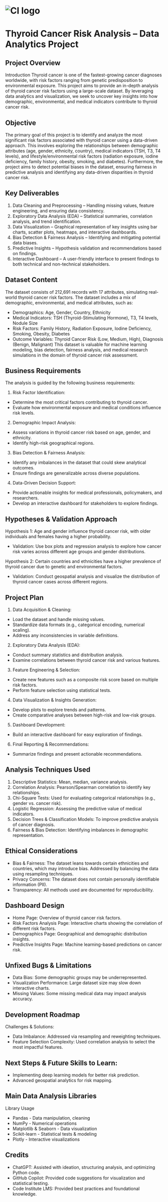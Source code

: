 # ![CI logo](https://codeinstitute.s3.amazonaws.com/fullstack/ci_logo_small.png)

# Thyroid Cancer Risk Analysis – Data Analytics Project

## Project Overview
Introduction
Thyroid cancer is one of the fastest-growing cancer diagnoses worldwide, with risk factors ranging from genetic predisposition to environmental exposure. This project aims to provide an in-depth analysis of thyroid cancer risk factors using a large-scale dataset. By leveraging data analytics and visualization, we seek to uncover key insights into how demographic, environmental, and medical indicators contribute to thyroid cancer risk.
## Objective
The primary goal of this project is to identify and analyze the most significant risk factors associated with thyroid cancer using a data-driven approach. This involves exploring the relationships between demographic attributes (age, gender, ethnicity, country), medical indicators (TSH, T3, T4 levels), and lifestyle/environmental risk factors (radiation exposure, iodine deficiency, family history, obesity, smoking, and diabetes).
Furthermore, the project aims to detect potential biases in the dataset, ensuring fairness in predictive analysis and identifying any data-driven disparities in thyroid cancer risk.


## Key Deliverables
1.	Data Cleaning and Preprocessing – Handling missing values, feature engineering, and ensuring data consistency.
2.	Exploratory Data Analysis (EDA) – Statistical summaries, correlation analysis, and trend identification.
3.	Data Visualization – Graphical representation of key insights using bar charts, scatter plots, heatmaps, and interactive dashboards.
4.	Bias Detection & Fairness Analysis – Identifying and mitigating potential data biases.
5.	Predictive Insights – Hypothesis validation and recommendations based on findings.
6.	Interactive Dashboard – A user-friendly interface to present findings to both technical and non-technical stakeholders.

## Dataset Content
The dataset consists of 212,691 records with 17 attributes, simulating real-world thyroid cancer risk factors. The dataset includes a mix of demographic, environmental, and medical attributes, such as:
* Demographics: Age, Gender, Country, Ethnicity
* Medical Indicators: TSH (Thyroid-Stimulating Hormone), T3, T4 levels, Nodule Size
* Risk Factors: Family History, Radiation Exposure, Iodine Deficiency, Smoking, Obesity, Diabetes
* Outcome Variables: Thyroid Cancer Risk (Low, Medium, High), Diagnosis (Benign, Malignant)
This dataset is valuable for machine learning modeling, bias detection, fairness analysis, and medical research simulations in the domain of thyroid cancer risk assessment.

## Business Requirements
The analysis is guided by the following business requirements:
1.	Risk Factor Identification:
*	Determine the most critical factors contributing to thyroid cancer.
*	Evaluate how environmental exposure and medical conditions influence risk levels.
2.	Demographic Impact Analysis:
*	Assess variations in thyroid cancer risk based on age, gender, and ethnicity.
*	Identify high-risk geographical regions.
3.	Bias Detection & Fairness Analysis:
*	Identify any imbalances in the dataset that could skew analytical outcomes.
*	Ensure findings are generalizable across diverse populations.
4.	Data-Driven Decision Support:
*	Provide actionable insights for medical professionals, policymakers, and researchers.
*	Develop an interactive dashboard for stakeholders to explore findings.

## Hypotheses & Validation Approach
Hypothesis 1:
Age and gender influence thyroid cancer risk, with older individuals and females having a higher probability.
* Validation: Use box plots and regression analysis to explore how cancer risk varies across different age groups and gender distributions.

Hypothesis 2:
Certain countries and ethnicities have a higher prevalence of thyroid cancer due to genetic and environmental factors.
* Validation: Conduct geospatial analysis and visualize the distribution of thyroid cancer cases across different regions.

## Project Plan
1.	Data Acquisition & Cleaning:
* Load the dataset and handle missing values.
* Standardize data formats (e.g., categorical encoding, numerical scaling).
* Address any inconsistencies in variable definitions.
2.	Exploratory Data Analysis (EDA):
* Conduct summary statistics and distribution analysis.
* Examine correlations between thyroid cancer risk and various features.
3.	Feature Engineering & Selection:
* Create new features such as a composite risk score based on multiple risk factors.
* Perform feature selection using statistical tests.
4.	Data Visualization & Insights Generation:
* Develop plots to explore trends and patterns.
* Create comparative analyses between high-risk and low-risk groups.
5.	Dashboard Development:
* Build an interactive dashboard for easy exploration of findings.
6.	Final Reporting & Recommendations:
* Summarize findings and present actionable recommendations.

## Analysis Techniques Used
1.	Descriptive Statistics: Mean, median, variance analysis.
2.	Correlation Analysis: Pearson/Spearman correlation to identify key relationships.
3.	Chi-Square Tests: Used for evaluating categorical relationships (e.g., gender vs. cancer risk).
4.	Logistic Regression: Assessing the predictive value of medical indicators.
5.	Decision Trees & Classification Models: To improve predictive analysis of cancer diagnosis.
6.	Fairness & Bias Detection: Identifying imbalances in demographic representation.

## Ethical Considerations
* Bias & Fairness: The dataset leans towards certain ethnicities and countries, which may introduce bias. Addressed by balancing the data using resampling techniques.
* Privacy Concerns: The dataset does not contain personally identifiable information (PII).
* Transparency: All methods used are documented for reproducibility.

## Dashboard Design
* Home Page: Overview of thyroid cancer risk factors.
* Risk Factors Analysis Page: Interactive charts showing the correlation of different risk factors.
* Demographics Page: Geographical and demographic distribution insights.
* Predictive Insights Page: Machine learning-based predictions on cancer risk.

## Unfixed Bugs & Limitations
* Data Bias: Some demographic groups may be underrepresented.
* Visualization Performance: Large dataset size may slow down interactive charts.
* Missing Values: Some missing medical data may impact analysis accuracy.

## Development Roadmap
Challenges & Solutions:
* Data Imbalance: Addressed via resampling and reweighting techniques.
* Feature Selection Complexity: Used correlation analysis to select the most impactful features.
## Next Steps & Future Skills to Learn:
* Implementing deep learning models for better risk prediction.
* Advanced geospatial analytics for risk mapping.

## Main Data Analysis Libraries
Library	Usage
* Pandas - Data manipulation, cleaning
* NumPy	- Numerical operations
* Matplotlib & Seaborn - Data visualization
* Scikit-learn - Statistical tests & modeling
* Plotly - Interactive visualizations
 
 ## Credits
* ChatGPT: Assisted with ideation, structuring analysis, and optimizing Python code.
* GitHub Copilot: Provided code suggestions for visualization and statistical testing.
* Code Institute LMS: Provided best practices and foundational knowledge.



